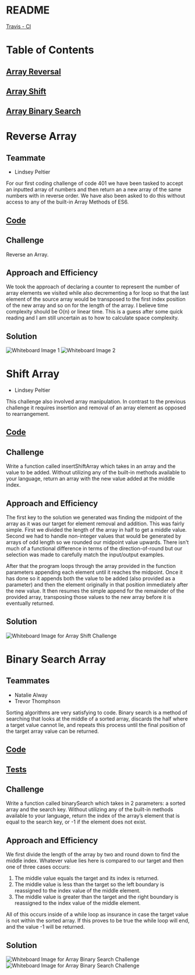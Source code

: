 # README

[Travis - CI](https://travis-ci.com/pseudotsuga-401-advanced-javascript/data-structures-and-algorithms)

# Table of Contents

## [Array Reversal](#Reverse-Array)
## [Array Shift](#Shift-Array)
## [Array Binary Search](#Binary-Search-Array)

# Reverse Array

## Teammate

- Lindsey Peltier

For our first coding challenge of code 401 we have been tasked to accept an inputted array of numbers and then return an a new array of the same numbers with in reverse order. We have also been asked to do this without access to any of the built-in Array Methods of ES6. 

## [Code](./challenges/ArrayReverse/array-reverse.js)

## Challenge

Reverse an Array.

## Approach and Efficiency 

We took the approach of declaring a counter to represent the number of array elements we visited while also decrementing a for loop so that the last element of the source array would be transposed to the first index position of the new array and so on for the length of the array. I believe time complexity should be O(n) or linear time. This is a guess after some quick reading and I am still uncertain as to how to calculate space complexity.  

## Solution

![Whiteboard Image 1](assets/IMG_20200106_160449.jpg)
![Whiteboard Image 2](assets/IMG_20200106_162900.jpg)


# Shift Array

- Lindsey Peltier

This challenge also involved array manipulation. In contrast to the previous challenge it requires insertion and removal of an array element as opposed to rearrangement. 

## [Code](./challenges/ArrayShift/array-shift.js)

## Challenge

Write a function called insertShiftArray which takes in an array and the value to be added. Without utilizing any of the built-in methods available to your language, return an array with the new value added at the middle index.

## Approach and Efficiency 

The first key to the solution we generated was finding the midpoint of the array as it was our target for element removal and addition. This was fairly simple. First we divided the length of the array in half to get a middle value. Second we had to handle non-integer values that would be generated by arrays of odd length so we rounded our midpoint value upwards. There isn't much of a functional difference in terms of the direction-of-round but our selection was made to carefully match the input/output examples.

After that the program loops through the array provided in the function parameters appending each element until it reaches the midpoint. Once it has done so it appends both the value to be added (also provided as a parameter) and then the element originally in that position immediately after the new value. It then resumes the simple append for the remainder of the provided array, transposing those values to the new array before it is eventually returned. 

## Solution

![Whiteboard Image for Array Shift Challenge](assets/arrayshift-whiteboard.jpg)

# Binary Search Array

## Teammates

- Natalie Alway
- Trevor Thomphson

Sorting algorithms are very satisfying to code. Binary search is a method of searching that looks at the middle of a sorted array, discards the half where a target value cannot lie, and repeats this process until the final position of the target array value can be returned. 

## [Code](./challenges/ArrayBinarySearch/array-binary-search.js)
## [Tests](./__tests__/array-binary-search.test.js)

## Challenge

Write a function called binarySearch which takes in 2 parameters: a sorted array and the search key. Without utilizing any of the built-in methods available to your language, return the index of the array’s element that is equal to the search key, or -1 if the element does not exist.

## Approach and Efficiency 

We first divide the length of the array by two and round down to find the middle index. Whatever value lies here is compared to our target and then one of three cases occurs:
1. The middle value equals the target and its index is returned.
2. The middle value is less than the target so the left boundary is reassigned to the index value of the middle element. 
3. The middle value is greater than the target and the right boundary is reassigned to the index value of the middle element.

All of this occurs inside of a while loop as insurance in case the target value is not within the sorted array. If this proves to be true the while loop will end, and the value -1 will be returned.

## Solution

![Whiteboard Image for Array Binary Search Challenge](./assets/array-binary-sort-1.jpg)
![Whiteboard Image for Array Binary Search Challenge](./assets/array-binary-sort-2.jpg)
